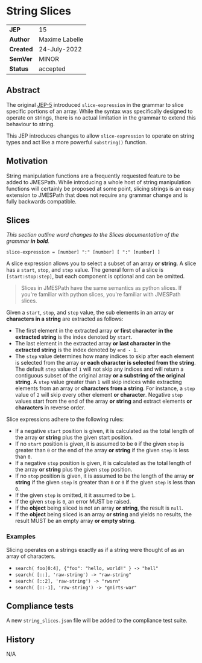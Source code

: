 # String Slices

|||
|---|---
| **JEP**    |  15
| **Author** | Maxime Labelle
| **Created**| 24-July-2022
| **SemVer** | MINOR
| **Status**| accepted

## Abstract

The original [JEP-5](https://github.com/jmespath-community/jmespath.spec/blob/main/jep-005-array-slices.md) introduced `slice-expression` in the grammar to slice specific portions of an array. While the syntax was specifically designed to operate on strings, there is no actual limitation in the grammar to extend this behaviour to string.

This JEP introduces changes to allow `slice-expression` to operate on string types and act like a more powerful `substring()` function.

## Motivation

String manipulation functions are a frequently requested feature to be added to JMESPath. While introducing a whole host of string manipulation functions will certainly be proposed at some point, slicing strings is an easy extension to JMESPath that does not require any grammar change and is fully backwards compatible.

## Slices

_This section outline word changes to the _Slices_ documentation of the grammar **in bold**._

```abnf
slice-expression = [number] ":" [number] [ ":" [number] ]
```
A slice expression allows you to select a subset of an array **or string**. A slice has a `start`, `stop`, and `step` value. The general form of a slice is `[start:stop:step]`, but each component is optional and can be omitted.

> Slices in JMESPath have the same semantics as python slices. If you're familiar with python slices, you're familiar with JMESPath slices.

Given a `start`, `stop`, and `step` value, the sub elements in an array **or characters in a string** are extracted as follows:

- The first element in the extracted array **or first character in the extracted string** is the index denoted by `start`.
- The last element in the extracted array **or last character in the extracted string** is the index denoted by `end - 1`.
- The `step` value determines how many indices to skip after each element is selected from the array **or each character is selected from the string**.
   The default `step` value of `1` will not skip any indices and will return a contiguous subset of the original array **or a substring of the original string**.
   A `step` value greater than `1` will skip indices while extracting elements from an array or **characters from a string**. For instance, a `step` value of `2` will skip every other element **or character**.
   Negative `step` values start from the end of the array **or string** and extract elements **or characters** in reverse order.

Slice expressions adhere to the following rules:

- If a negative `start` position is given, it is calculated as the total length of the array **or string** plus the given start position.
- If no `start` position is given, it is assumed to be `0` if the given `step` is greater than `0` or the end of the array **or string** if the given `step` is less than `0`.
- If a negative `stop` position is given, it is calculated as the total length of the array **or string** plus the given `stop` position.
- If no `stop` position is given, it is assumed to be the length of the array **or string** if the given `step` is greater than `0` or `0` if the given `step` is less than `0`.
- If the given `step` is omitted, it it assumed to be `1`.
- If the given `step` is `0`, an error MUST be raised.
- If the **object** being sliced is not an array **or string**, the result is `null`.
- If the **object** being sliced is an array **or string** and yields no results, the result MUST be an empty array **or empty string**.

### Examples

Slicing operates on a strings exactly as if a string were thought of as an array of characters.

- `` search( foo[0:4], {"foo": "hello, world!" } -> "hell" ``
- `` search( [::], 'raw-string') -> "raw-string" ``
- `` search( [::2], 'raw-string') -> "rwsrn" ``
- `` search( [::-1], 'raw-string') -> "gnirts-war" ``

## Compliance tests

A new `string_slices.json` file will be added to the compliance test suite.

## History

N/A
